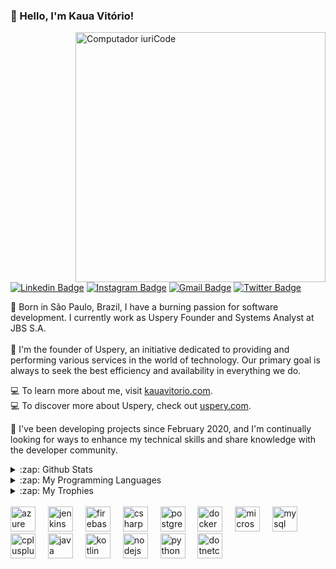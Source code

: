 ### 👋 Hello, I'm Kaua Vitório!
<img src="https://raw.githubusercontent.com/MicaelliMedeiros/micaellimedeiros/master/image/computer-illustration.png" min-width="400px" max-width="400px" width="400px" align="right" alt="Computador iuriCode">

[![Linkedin Badge](https://img.shields.io/badge/-LinkedIn-blue?style=flat-square&logo=Linkedin&logoColor=white&link=https://www.linkedin.com/in/kaua-vitorio-42024b1a3)](https://www.linkedin.com/in/kauavitorio/)
[![Instagram Badge](https://img.shields.io/badge/-Instagram-purple?style=flat-square&logo=Instagram&logoColor=white&link=https://www.instagram.com/ka_vitorio/)](https://www.instagram.com/ka_vitorio/)
[![Gmail Badge](https://img.shields.io/badge/-Gmail-c14438?style=flat-square&logo=Gmail&logoColor=white&link=mailto:kaua.lima@uspery.com)](mailto:kaua.lima@uspery.com)
[![Twitter Badge](https://img.shields.io/badge/-Twitter-1DA1F2?style=flat-square&logo=twitter&logoColor=white&link=https://twitter.com/kauavitorioofc)](https://twitter.com/ka_vitorio)

🌄 Born in São Paulo, Brazil, I have a burning passion for software development. I currently work as Uspery Founder and Systems Analyst at JBS S.A.
<br/><br/>
🚀 I'm the founder of Uspery, an initiative dedicated to providing and performing various services in the world of technology. Our primary goal is always to seek the best efficiency and availability in everything we do.

💻 To learn more about me, visit [kauavitorio.com](https://kauavitorio.com).
<br/>💻 To discover more about Uspery, check out [uspery.com](https://uspery.com).

📅 I've been developing projects since February 2020, and I'm continually looking for ways to enhance my technical skills and share knowledge with the developer community.
<br/>
<details>
  <summary>:zap: Github Stats</summary>
  <img src="https://github-readme-stats.vercel.app/api?username=kauavitorio&hide_title=true&hide_rank=false&show_icons=true&include_all_commits=true&count_private=true&disable_animations=false&theme=dracula&locale=en&hide_border=false&order=1" height="150" alt="Kaua's stats graph"  />
</details>
<details> 
  <summary>:zap: My Programming Languages</summary>
  <img height="180em" src="https://github-readme-stats.vercel.app/api/top-langs/?username=Kauavitorio&layout=compact&langs_count=8&theme=dracula"/>
</details>
<details> 
  <summary>:zap: My Trophies</summary>
  <img src="https://github-profile-trophy.vercel.app?username=kauavitorio&theme=dracula&column=-1&row=1&margin-w=8&margin-h=8&no-bg=false&no-frame=false&order=4" height="150" alt="Kaua's trophy graph"  />
</details>

<br/>

<div align="left">
  <img src="https://cdn.simpleicons.org/microsoftazure/0078D4" height="40" alt="azure logo"  />
  <img width="12" />
  <img src="https://skillicons.dev/icons?i=jenkins" height="40" alt="jenkins logo"  />
  <img width="12" />
  <img src="https://cdn.jsdelivr.net/gh/devicons/devicon/icons/firebase/firebase-plain.svg" height="40" alt="firebase logo"  />
  <img width="12" />
  <img src="https://cdn.jsdelivr.net/gh/devicons/devicon/icons/csharp/csharp-original.svg" height="40" alt="csharp logo"  />
  <img width="12" />
  <img src="https://cdn.simpleicons.org/postgresql/4169E1" height="40" alt="postgresql logo"  />
  <img width="12" />
  <img src="https://cdn.simpleicons.org/docker/2496ED" height="40" alt="docker logo"  />
  <img width="12" />
  <img src="https://cdn.simpleicons.org/microsoftsqlserver/CC2927" height="40" alt="microsoftsqlserver logo"  />
  <img width="12" />
  <img src="https://cdn.simpleicons.org/mysql/4479A1" height="40" alt="mysql logo"  />
  <img width="12" />
  <img src="https://cdn.simpleicons.org/c++/00599C" height="40" alt="cplusplus logo"  />
  <img width="12" />
  <img src="https://cdn.jsdelivr.net/gh/devicons/devicon/icons/java/java-original.svg" height="40" alt="java logo"  />
  <img width="12" />
  <img src="https://cdn.jsdelivr.net/gh/devicons/devicon/icons/kotlin/kotlin-original.svg" height="40" alt="kotlin logo"  />
  <img width="12" />
  <img src="https://cdn.simpleicons.org/nodedotjs/339933" height="40" alt="nodejs logo"  />
  <img width="12" />
  <img src="https://cdn.jsdelivr.net/gh/devicons/devicon/icons/python/python-original.svg" height="40" alt="python logo"  />
  <img width="12" />
  <img src="https://cdn.jsdelivr.net/gh/devicons/devicon/icons/dotnetcore/dotnetcore-original.svg" height="40" alt="dotnetcore logo"  />
</div>
